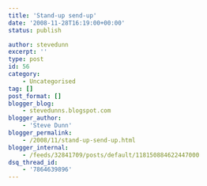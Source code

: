```yaml
---
title: 'Stand-up send-up'
date: '2008-11-28T16:19:00+00:00'
status: publish

author: stevedunn
excerpt: ''
type: post
id: 56
category:
    - Uncategorised
tag: []
post_format: []
blogger_blog:
    - stevedunns.blogspot.com
blogger_author:
    - 'Steve Dunn'
blogger_permalink:
    - /2008/11/stand-up-send-up.html
blogger_internal:
    - /feeds/32841709/posts/default/118150884622447000
dsq_thread_id:
    - '7864639896'
---
```

<object height="344" width="425"><param name="movie" value="http://www.youtube.com/v/SUcmpZ8hzKA&color1=0xb1b1b1&color2=0xcfcfcf&hl=en&feature=player_embedded&fs=1"></param><param name="allowFullScreen" value="true"></param><embed allowfullscreen="true" height="344" src="http://www.youtube.com/v/SUcmpZ8hzKA&color1=0xb1b1b1&color2=0xcfcfcf&hl=en&feature=player_embedded&fs=1" type="application/x-shockwave-flash" width="425"></embed></object>